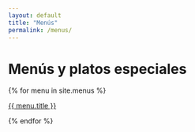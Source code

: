 ```yaml
---
layout: default
title: "Menús"
permalink: /menus/
---
```


<h1>Menús y platos especiales</h1>
<div>
  {% for menu in site.menus %}
    <p>
      <a href="{{ menu.url }}">{{ menu.title }}</a>
    </p>
  {% endfor %}
</div>
